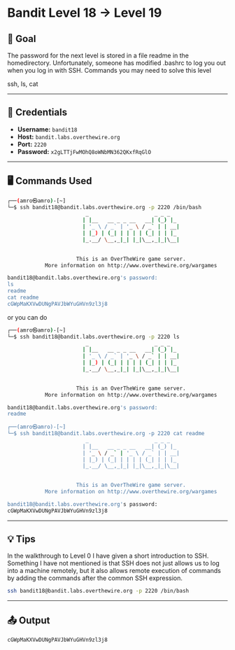 # Bandit Level 18 → Level 19

## 🧠 Goal

The password for the next level is stored in a file readme in the homedirectory. Unfortunately, someone has modified .bashrc to log you out when you log in with SSH.
Commands you may need to solve this level

ssh, ls, cat

---

## 🔐 Credentials

- **Username:** `bandit18`
- **Host:** `bandit.labs.overthewire.org`
- **Port:** `2220`
- **Password:** `x2gLTTjFwMOhQ8oWNbMN362QKxfRqGlO`

---

## 🖥️ Commands Used

```bash
┌──(amro㉿amro)-[~]
└─$ ssh bandit18@bandit.labs.overthewire.org -p 2220 /bin/bash 
                         _                     _ _ _   
                        | |__   __ _ _ __   __| (_) |_ 
                        | '_ \ / _` | '_ \ / _` | | __|
                        | |_) | (_| | | | | (_| | | |_ 
                        |_.__/ \__,_|_| |_|\__,_|_|\__|
                                                       

                      This is an OverTheWire game server. 
            More information on http://www.overthewire.org/wargames

bandit18@bandit.labs.overthewire.org's password: 
ls        
readme
cat readme
cGWpMaKXVwDUNgPAVJbWYuGHVn9zl3j8
```

or you can do
```bash
┌──(amro㉿amro)-[~]
└─$ ssh bandit18@bandit.labs.overthewire.org -p 2220 ls
                         _                     _ _ _   
                        | |__   __ _ _ __   __| (_) |_ 
                        | '_ \ / _` | '_ \ / _` | | __|
                        | |_) | (_| | | | | (_| | | |_ 
                        |_.__/ \__,_|_| |_|\__,_|_|\__|
                                                       

                      This is an OverTheWire game server. 
            More information on http://www.overthewire.org/wargames

bandit18@bandit.labs.overthewire.org's password: 
readme
                                                                                                     
┌──(amro㉿amro)-[~]
└─$ ssh bandit18@bandit.labs.overthewire.org -p 2220 cat readme
                         _                     _ _ _   
                        | |__   __ _ _ __   __| (_) |_ 
                        | '_ \ / _` | '_ \ / _` | | __|
                        | |_) | (_| | | | | (_| | | |_ 
                        |_.__/ \__,_|_| |_|\__,_|_|\__|
                                                       

                      This is an OverTheWire game server. 
            More information on http://www.overthewire.org/wargames

bandit18@bandit.labs.overthewire.org's password: 
cGWpMaKXVwDUNgPAVJbWYuGHVn9zl3j8
```
___

## 💡 Tips

In the walkthrough to Level 0 I have given a short introduction to SSH. Something I have not mentioned is that SSH does not just allows us to log into a machine remotely, but it also allows remote execution of commands by adding the commands after the common SSH expression.
```bash
ssh bandit18@bandit.labs.overthewire.org -p 2220 /bin/bash
```
___

## 📤 Output
```bash
cGWpMaKXVwDUNgPAVJbWYuGHVn9zl3j8
```

